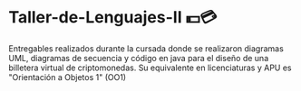 # Taller-de-Lenguajes-II 💵💳
Entregables realizados durante la cursada donde se realizaron diagramas UML, diagramas de secuencia y código en java para el diseño de una billetera virtual de criptomonedas. Su equivalente en licenciaturas y APU es "Orientación a Objetos 1" (OO1)
